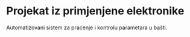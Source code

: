# Projekat iz primjenjene elektronike

Automatizovani sistem za praćenje i kontrolu parametara u bašti.
